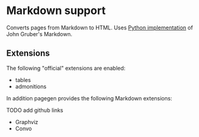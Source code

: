 # Markdown support

Converts pages from Markdown to HTML. Uses [Python implementation](https://pypi.org/project/Markdown/) of John Gruber's Markdown.

## Extensions

The following "official" extensions are enabled:

- tables
- admonitions

In addition pagegen provides the following Markdown extensions:

TODO add github links

- Graphviz
- Convo

